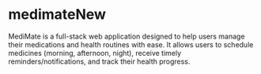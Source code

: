 # medimateNew
MediMate is a full-stack web application designed to help users manage their medications and health routines with ease. It allows users to schedule medicines (morning, afternoon, night), receive timely reminders/notifications, and track their health progress.
